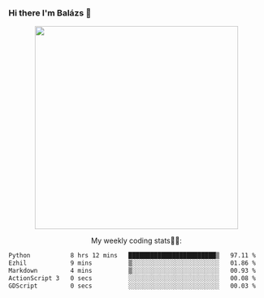 ### Hi there I'm Balázs 👋
  
<p align="center">
  <img width="400" src="https://github-readme-stats.vercel.app/api/top-langs/?username=bkutasi&size_weight=0.5&count_weight=0.5&hide=jupyter%20notebook&layout=compact&theme=tokyonight">
</p>
<p align="center">
My weekly coding stats👨‍💻:
</p>
<!--START_SECTION:waka-->

```txt
Python           8 hrs 12 mins   ████████████████████████▒   97.11 %
Ezhil            9 mins          ▒░░░░░░░░░░░░░░░░░░░░░░░░   01.86 %
Markdown         4 mins          ▒░░░░░░░░░░░░░░░░░░░░░░░░   00.93 %
ActionScript 3   0 secs          ░░░░░░░░░░░░░░░░░░░░░░░░░   00.08 %
GDScript         0 secs          ░░░░░░░░░░░░░░░░░░░░░░░░░   00.03 %
```

<!--END_SECTION:waka-->



<!--
**bkutasi/bkutasi** is a ✨ _special_ ✨ repository because its `README.md` (this file) appears on your GitHub profile.

Here are some ideas to get you started:

- 🔭 I’m currently working on ...
- 🌱 I’m currently learning ...
- 👯 I’m looking to collaborate on ...
- 🤔 I’m looking for help with ...
- 💬 Ask me about ...
- 📫 How to reach me: ...
- 😄 Pronouns: ...
- ⚡ Fun fact: ...
-->

